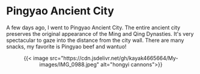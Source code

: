 # Pingyao Ancient City


A few days ago, I went to Pingyao Ancient City. The entire ancient city preserves the original appearance of the Ming and Qing Dynasties. It's very spectacular to gaze into the distance from the city wall. There are many snacks, my favorite is Pingyao beef and wantuo!
<!--more-->

<div align="center">
{{< image src="https://cdn.jsdelivr.net/gh/kayak4665664/My-images/IMG_0988.jpeg" alt="hongyi cannons">}}
</div>
